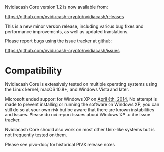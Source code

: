 Nvidiacash Core version 1.2 is now available from:

  <https://github.com/nvidiacash-crypto/nvidiacash/releases>

This is a new minor version release, including various bug fixes and
performance improvements, as well as updated translations.

Please report bugs using the issue tracker at github:

  <https://github.com/nvidiacash-crypto/nvidiacash/issues>

Compatibility
==============

Nvidiacash Core is extensively tested on multiple operating systems using
the Linux kernel, macOS 10.8+, and Windows Vista and later.

Microsoft ended support for Windows XP on [April 8th, 2014](https://www.microsoft.com/en-us/WindowsForBusiness/end-of-xp-support),
No attempt is made to prevent installing or running the software on Windows XP, you
can still do so at your own risk but be aware that there are known instabilities and issues.
Please do not report issues about Windows XP to the issue tracker.

Nvidiacash Core should also work on most other Unix-like systems but is not
frequently tested on them.

Please see pivx-doc/ for historical PIVX release notes

